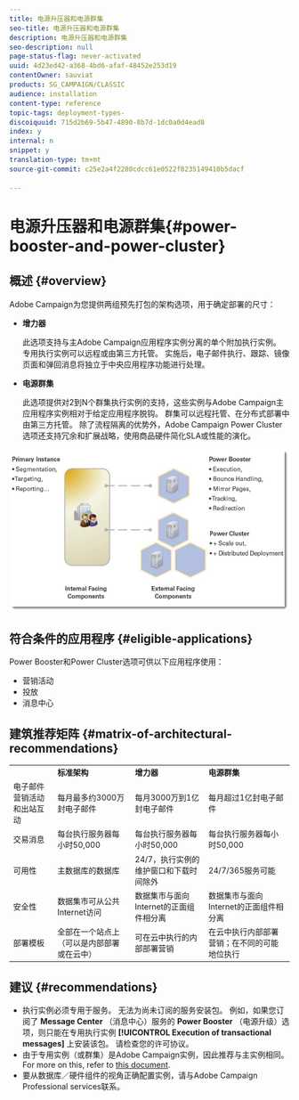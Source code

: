 ```yaml
---
title: 电源升压器和电源群集
seo-title: 电源升压器和电源群集
description: 电源升压器和电源群集
seo-description: null
page-status-flag: never-activated
uuid: 4d23ed42-a368-4bd6-afaf-48452e253d19
contentOwner: sauviat
products: SG_CAMPAIGN/CLASSIC
audience: installation
content-type: reference
topic-tags: deployment-types-
discoiquuid: 715d2b69-5b47-4890-8b7d-1dc0a0d4ead8
index: y
internal: n
snippet: y
translation-type: tm+mt
source-git-commit: c25e2a4f2280cdcc61e0522f8235149410b5dacf

---
```



# 电源升压器和电源群集{#power-booster-and-power-cluster}

## 概述 {#overview}

Adobe Campaign为您提供两组预先打包的架构选项，用于确定部署的尺寸：

* **增力器**

   此选项支持与主Adobe Campaign应用程序实例分离的单个附加执行实例。 专用执行实例可以远程或由第三方托管。 实施后，电子邮件执行、跟踪、镜像页面和弹回消息将独立于中央应用程序功能进行处理。

* **电源群集**

   此选项提供对2到N个群集执行实例的支持，这些实例与Adobe Campaign主应用程序实例相对于给定应用程序脱钩。 群集可以远程托管、在分布式部署中由第三方托管。 除了流程隔离的优势外，Adobe Campaign Power Cluster选项还支持冗余和扩展战略，使用商品硬件简化SLA或性能的演化。

![](assets/architectural_options_diagram.png)

## 符合条件的应用程序 {#eligible-applications}

Power Booster和Power Cluster选项可供以下应用程序使用：

* 营销活动
* 投放
* 消息中心

## 建筑推荐矩阵 {#matrix-of-architectural-recommendations}

<table> 
 <tbody> 
  <tr> 
   <td> </td> 
   <td> <strong>标准架构</strong><br /> </td> 
   <td> <strong>增力器</strong><br /> </td> 
   <td> <strong>电源群集</strong><br /> </td> 
  </tr> 
  <tr> 
   <td> 电子邮件营销活动和出站互动<br /> </td> 
   <td> 每月最多约3000万封电子邮件<br /> </td> 
   <td> 每月3000万到1亿封电子邮件<br /> </td> 
   <td> 每月超过1亿封电子邮件<br /> </td> 
  </tr> 
  <tr> 
   <td> 交易消息<br /> </td> 
   <td> 每台执行服务器每小时50,000<br /> </td> 
   <td> 每台执行服务器每小时50,000<br /> </td> 
   <td> 每台执行服务器每小时50,000<br /> </td> 
  </tr> 
  <tr> 
   <td> 可用性<br /> </td> 
   <td> 主数据库的数据库<br /> </td> 
   <td> 24/7，执行实例的维护窗口和下载时间除外<br /> </td> 
   <td> 24/7/365服务可能<br /> </td> 
  </tr> 
  <tr> 
   <td> 安全性<br /> </td> 
   <td> 数据集市可从公共Internet访问<br /> </td> 
   <td> 数据集市与面向Internet的正面组件相分离<br /> </td> 
   <td> 数据集市与面向Internet的正面组件相分离<br /> </td> 
  </tr> 
  <tr> 
   <td> 部署模板<br /> </td> 
   <td> 全部在一个站点上（可以是内部部署或在云中）<br /> </td> 
   <td> 可在云中执行的内部部署营销<br /> </td> 
   <td> 在云中执行内部部署营销；在不同的可能地位执行<br /> </td> 
  </tr> 
 </tbody> 
</table>

## 建议 {#recommendations}

* 执行实例必须专用于服务。 无法为尚未订阅的服务安装包。 例如，如果您订阅了 **Message Center** （消息中心）服务的 **Power Booster** （电源升级）选项，则只能在专用执行实例 **[!UICONTROL Execution of transactional messages]** 上安装该包。 请检查您的许可协议。
* 由于专用实例（或群集）是Adobe Campaign实例，因此推荐与主实例相同。 For more on this, refer to [this document](../../production/using/foreword.md).
* 要从数据库／硬件组件的视角正确配置实例，请与Adobe Campaign Professional services联系。

